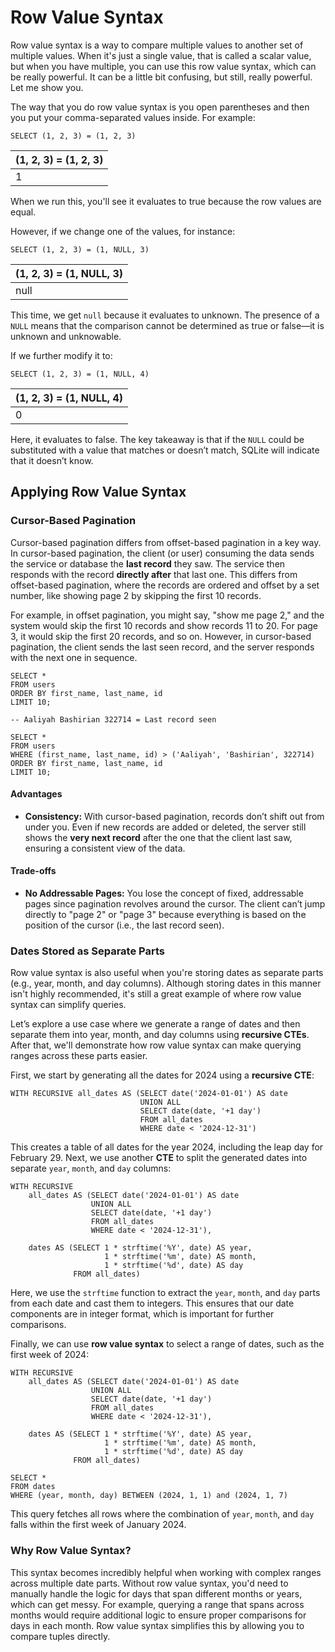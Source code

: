 # Row Value Syntax

Row value syntax is a way to compare multiple values to another set of multiple values. When it's just a single value,
that is called a scalar value, but when you have multiple, you can use this row value syntax, which can be really
powerful. It can be a little bit confusing, but still, really powerful. Let me show you.

The way that you do row value syntax is you open parentheses and then you put your comma-separated values inside. For
example:

```sqlite
SELECT (1, 2, 3) = (1, 2, 3)
```

| \(1, 2, 3\) = \(1, 2, 3\) |
|:--------------------------|
| 1                         |

When we run this, you'll see it evaluates to true because the row values are equal.

However, if we change one of the values, for instance:

```sqlite
SELECT (1, 2, 3) = (1, NULL, 3)
```

| \(1, 2, 3\) = \(1, NULL, 3\) |
|:-----------------------------|
| null                         |

This time, we get `null` because it evaluates to unknown. The presence of a `NULL` means that the comparison cannot be
determined as true or false—it is unknown and unknowable.

If we further modify it to:

```sqlite
SELECT (1, 2, 3) = (1, NULL, 4)
```

| \(1, 2, 3\) = \(1, NULL, 4\) |
|:-----------------------------|
| 0                            |

Here, it evaluates to false. The key takeaway is that if the `NULL` could be substituted with a value that matches or
doesn’t match, SQLite will indicate that it doesn’t know.

## Applying Row Value Syntax

### Cursor-Based Pagination

Cursor-based pagination differs from offset-based pagination in a key way. In cursor-based pagination, the client (or
user) consuming the data sends the service or database the **last record** they saw. The service then responds with the
record **directly after** that last one. This differs from offset-based pagination, where the records are ordered and
offset by a set number, like showing page 2 by skipping the first 10 records.

For example, in offset pagination, you might say, "show me page 2," and the system would skip the first 10 records and
show records 11 to 20. For page 3, it would skip the first 20 records, and so on. However, in cursor-based pagination,
the client sends the last seen record, and the server responds with the next one in sequence.

```sqlite
SELECT *
FROM users
ORDER BY first_name, last_name, id
LIMIT 10;

-- Aaliyah Bashirian 322714 = Last record seen

SELECT *
FROM users
WHERE (first_name, last_name, id) > ('Aaliyah', 'Bashirian', 322714)
ORDER BY first_name, last_name, id
LIMIT 10;
```

#### Advantages

- **Consistency:** With cursor-based pagination, records don’t shift out from under you. Even if new records are added
  or deleted, the server still shows the **very next record** after the one that the client last saw, ensuring a
  consistent view of the data.

#### Trade-offs

- **No Addressable Pages:** You lose the concept of fixed, addressable pages since pagination revolves around the
  cursor. The client can’t jump directly to "page 2" or "page 3" because everything is based on the position of the
  cursor (i.e., the last record seen).

### Dates Stored as Separate Parts

Row value syntax is also useful when you're storing dates as separate parts (e.g., year, month, and day columns).
Although storing dates in this manner isn't highly recommended, it's still a great example of where row value syntax can
simplify queries.

Let’s explore a use case where we generate a range of dates and then separate them into year, month, and day columns
using **recursive CTEs**. After that, we'll demonstrate how row value syntax can make querying ranges across these parts
easier.

First, we start by generating all the dates for 2024 using a **recursive CTE**:

```sqlite
WITH RECURSIVE all_dates AS (SELECT date('2024-01-01') AS date
                             UNION ALL
                             SELECT date(date, '+1 day')
                             FROM all_dates
                             WHERE date < '2024-12-31')
```

This creates a table of all dates for the year 2024, including the leap day for February 29. Next, we use another
**CTE** to split the generated dates into separate `year`, `month`, and `day` columns:

```sqlite
WITH RECURSIVE
    all_dates AS (SELECT date('2024-01-01') AS date
                  UNION ALL
                  SELECT date(date, '+1 day')
                  FROM all_dates
                  WHERE date < '2024-12-31'),

    dates AS (SELECT 1 * strftime('%Y', date) AS year,
                     1 * strftime('%m', date) AS month,
                     1 * strftime('%d', date) AS day
              FROM all_dates)
```

Here, we use the `strftime` function to extract the `year`, `month`, and `day` parts from each date and cast them to
integers. This ensures that our date components are in integer format, which is important for further comparisons.

Finally, we can use **row value syntax** to select a range of dates, such as the first week of 2024:

```sqlite
WITH RECURSIVE
    all_dates AS (SELECT date('2024-01-01') AS date
                  UNION ALL
                  SELECT date(date, '+1 day')
                  FROM all_dates
                  WHERE date < '2024-12-31'),

    dates AS (SELECT 1 * strftime('%Y', date) AS year,
                     1 * strftime('%m', date) AS month,
                     1 * strftime('%d', date) AS day
              FROM all_dates)

SELECT *
FROM dates
WHERE (year, month, day) BETWEEN (2024, 1, 1) and (2024, 1, 7) 
```

This query fetches all rows where the combination of `year`, `month`, and `day` falls within the first week of January
2024.

### Why Row Value Syntax?

This syntax becomes incredibly helpful when working with complex ranges across multiple date parts. Without row value
syntax, you'd need to manually handle the logic for days that span different months or years, which can get messy. For
example, querying a range that spans across months would require additional logic to ensure proper comparisons for days
in each month. Row value syntax simplifies this by allowing you to compare tuples directly.
